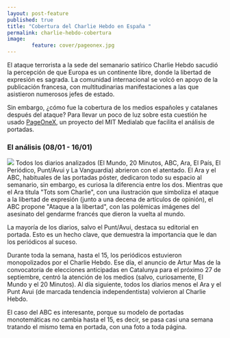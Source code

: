 ```yaml
---
layout: post-feature
published: true
title: "Cobertura del Charlie Hebdo en España "
permalink: charlie-hebdo-cobertura
image: 
        feature: cover/pageonex.jpg
---
```

El ataque terrorista a la sede del semanario satírico Charlie Hebdo sacudió la percepción de que Europa es un continente libre, donde la libertad de expresión es sagrada. La comunidad internacional se volcó en apoyo de la publicación francesa, con multitudinarias manifestaciones a las que asistieron numerosos jefes de estado.

Sin embargo, ¿cómo fue la cobertura de los medios españoles y catalanes después del ataque? Para llevar un poco de luz sobre esta cuestión he usado [PageOneX](http://pageonex.com/), un proyecto del MIT Medialab que facilita el análisis de portadas.

### El análisis (08/01 - 16/01)
![](http://i.imgur.com/td8L0aT.jpg)
Todos los diarios analizados (El Mundo, 20 Minutos, ABC, Ara, El País, El Periódico, Punt/Avui y La Vanguardia) abrieron con el atentado. El Ara y el ABC, habituales de las portadas póster, dedicaron todo su espacio al semanario, sin embargo, es curiosa la diferencia entre los dos. Mientras que el Ara titula "Tots som Charlie", con una ilustración que simboliza el ataque a la libertad de expresión (junto a una decena de artículos de opinión), el ABC propone "Ataque a la libertad", con las polémicas imágenes del asesinato del gendarme francés que dieron la vuelta al mundo.

La mayoría de los diarios, salvo el Punt/Avui, destaca su editorial en portada. Esto es un hecho clave, que demuestra la importancia que le dan los periódicos al suceso.

Durante toda la semana, hasta el 15, los periódicos estuvieron monopolizados por el Charlie Hebdo. Ese día, el anuncio de Artur Mas de la convocatoria de elecciones anticipadas en Catalunya para el próximo 27 de septiembre, centró la atención de los medios (salvo, curiosamente, El Mundo y el 20 Minutos). Al día siguiente, todos los diarios menos el Ara y el Punt Avui (de marcada tendencia independentista) volvieron al Charlie Hebdo.

El caso del ABC es interesante, porque su modelo de portadas monotemáticas no cambia hasta el 15, es decir, se pasa casi una semana tratando el mismo tema en portada, con una foto a toda página.
